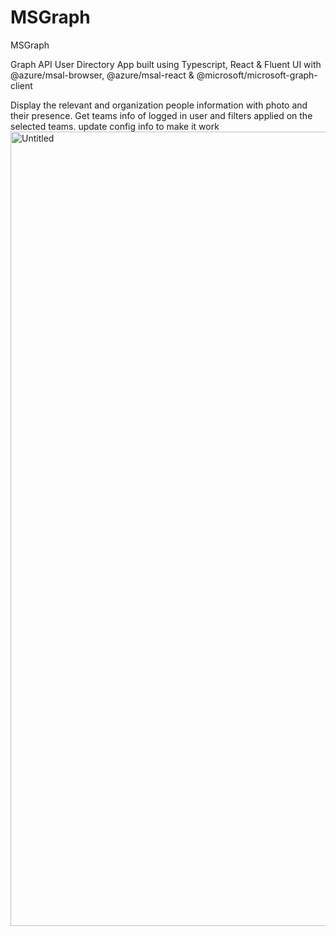 # MSGraph
MSGraph

Graph API User Directory App built using Typescript, React & Fluent UI with @azure/msal-browser, @azure/msal-react & @microsoft/microsoft-graph-client


Display the relevant and organization people information with photo and their presence. Get teams info of logged in user and filters applied on the selected teams. update config info to make it work
<img width="1271" alt="Untitled" src="https://user-images.githubusercontent.com/31816073/205433457-71f17fdf-a010-4f6c-b69a-a00a08da2c72.png">
